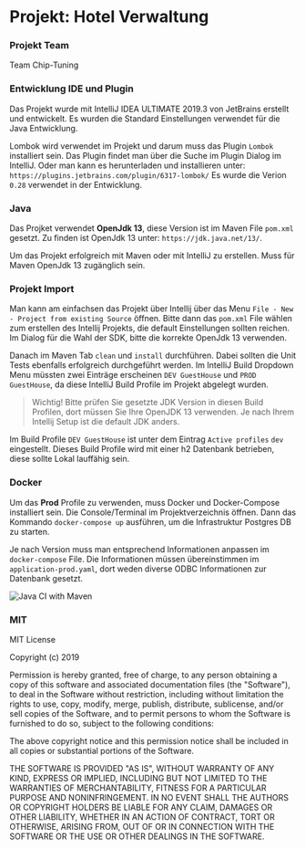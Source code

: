 # Projekt: Hotel Verwaltung

### Projekt Team
Team Chip-Tuning

### Entwicklung IDE und Plugin
Das Projekt wurde mit IntelliJ IDEA ULTIMATE 2019.3 von JetBrains erstellt und entwickelt.
Es wurden die Standard Einstellungen verwendet für die Java Entwicklung.

Lombok wird verwendet im Projekt und darum muss das Plugin ```Lombok``` installiert sein.
Das Plugin findet man über die Suche im Plugin Dialog im IntelliJ.
Oder man kann es herunterladen und installieren unter: ``https://plugins.jetbrains.com/plugin/6317-lombok/``
Es wurde die Verion ``0.28`` verwendet in der Entwicklung.

### Java
Das Projket verwendet **OpenJdk 13**, diese Version ist im Maven File ``pom.xml`` gesetzt.
Zu finden ist OpenJdk 13 unter: ``https://jdk.java.net/13/``.

Um das Projekt erfolgreich mit Maven oder mit IntelliJ zu erstellen.
Muss für Maven OpenJdk 13 zugänglich sein.

### Projekt Import
Man kann am einfachsen das Projekt über Intellij über das Menu ``File - New - Project from existing Source`` öffnen.
Bitte dann das ``pom.xml`` File wählen zum erstellen des Intellij Projekts, die default Einstellungen sollten reichen.
Im Dialog für die Wahl der SDK, bitte die korrekte OpenJdk 13 verwenden.

Danach im Maven Tab ``clean`` und ``install`` durchführen. Dabei sollten die Unit Tests ebenfalls erfolgreich durchgeführt werden.
Im IntelliJ Build Dropdown Menu müssten zwei Einträge erscheinen ``DEV GuestHouse`` und ``PROD GuestHouse``, da diese IntelliJ Build Profile im Projekt abgelegt wurden.
> Wichtig!
Bitte prüfen Sie gesetzte JDK Version in diesen Build Profilen, dort müssen Sie Ihre OpenJDK 13 verwenden. Je nach Ihrem Intellij Setup ist die default JDK anders.

Im Build Profile ``DEV GuestHouse`` ist unter dem Eintrag ``Active profiles`` ``dev`` eingestellt.
Dieses Build Profile wird mit einer h2 Datenbank betrieben, diese sollte Lokal lauffähig sein.

### Docker
Um das **Prod** Profile zu verwenden, muss Docker und Docker-Compose installiert sein.
Die Console/Terminal im Projektverzeichnis öffnen.
Dann das Kommando ``docker-compose up`` ausführen, um die Infrastruktur Postgres DB zu starten. 

Je nach Version muss man entsprechend Informationen anpassen im ``docker-compose`` File.
Die Informationen müssen übereinstimmen im ``application-prod.yaml``, dort weden diverse ODBC Informationen zur Datenbank gesetzt.

![Java CI with Maven](https://github.com/team-chip-tuning/guest-house/workflows/Java%20CI%20with%20Maven/badge.svg)

### MIT
MIT License

Copyright (c) 2019

Permission is hereby granted, free of charge, to any person obtaining a copy
of this software and associated documentation files (the "Software"), to deal
in the Software without restriction, including without limitation the rights
to use, copy, modify, merge, publish, distribute, sublicense, and/or sell
copies of the Software, and to permit persons to whom the Software is
furnished to do so, subject to the following conditions:

The above copyright notice and this permission notice shall be included in all
copies or substantial portions of the Software.

THE SOFTWARE IS PROVIDED "AS IS", WITHOUT WARRANTY OF ANY KIND, EXPRESS OR
IMPLIED, INCLUDING BUT NOT LIMITED TO THE WARRANTIES OF MERCHANTABILITY,
FITNESS FOR A PARTICULAR PURPOSE AND NONINFRINGEMENT. IN NO EVENT SHALL THE
AUTHORS OR COPYRIGHT HOLDERS BE LIABLE FOR ANY CLAIM, DAMAGES OR OTHER
LIABILITY, WHETHER IN AN ACTION OF CONTRACT, TORT OR OTHERWISE, ARISING FROM,
OUT OF OR IN CONNECTION WITH THE SOFTWARE OR THE USE OR OTHER DEALINGS IN THE
SOFTWARE.

